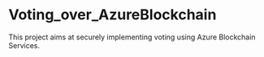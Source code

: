 # Voting_over_AzureBlockchain
This project aims at securely implementing voting using Azure Blockchain Services.
